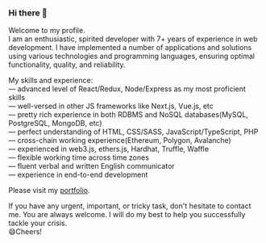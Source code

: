 ### Hi there 👋

Welcome to my profile.<br>
I am an enthusiastic, spirited developer with 7+ years of experience in web development. I have implemented a number of applications and solutions using various technologies and programming languages, ensuring optimal functionality, quality, and reliability.

My skills and experience:<br>
— advanced level of React/Redux, Node/Express as my most proficient skills<br>
— well-versed in other JS frameworks like Next.js, Vue.js, etc<br>
— pretty rich experience in both RDBMS and NoSQL databases(MySQL, PostgreSQL, MongoDB, etc)<br>
— perfect understanding of HTML, CSS/SASS, JavaScript/TypeScript, PHP<br>
— cross-chain working experience(Ethereum, Polygon, Avalanche)<br>
— experienced in web3.js, ethers.js, Hardhat, Truffle, Waffle<br>
— flexible working time across time zones<br>
— fluent verbal and written English communicator<br>
— experience in end-to-end development<br>

Please visit my <a href="https://lucaswong-portfolio.netlify.app/">portfolio</a>.

If you have any urgent, important, or tricky task, don't hesitate to contact me. You are always welcome. I will do my best to help you successfully tackle your crisis.<br>
😄Cheers!

<!--
**LucasWongC/lucaswongc** is a ✨ _special_ ✨ repository because its `README.md` (this file) appears on your GitHub profile.

Here are some ideas to get you started:

- 🔭 I’m currently working on ...
- 🌱 I’m currently learning ...
- 👯 I’m looking to collaborate on ...
- 🤔 I’m looking for help with ...
- 💬 Ask me about ...
- 📫 How to reach me: ...
- 😄 Pronouns: ...
- ⚡ Fun fact: ...
-->
